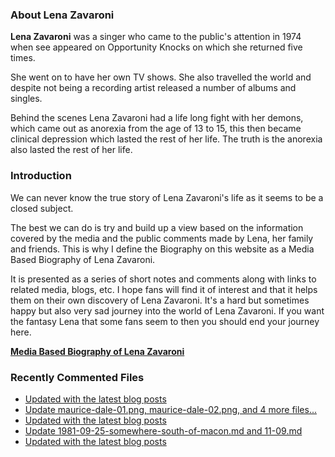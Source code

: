 ### About Lena Zavaroni

<p><strong>Lena Zavaroni</strong> was a singer who came to the public's attention in 1974 when see appeared on Opportunity Knocks on which she returned five times.</p>

<p>She went on to have her own TV shows. She also travelled the world and despite not being a recording artist released a number of albums and singles.</p>

<p>Behind the scenes Lena Zavaroni had a life long fight with her demons, which came out as anorexia from the age of 13 to 15, this then became clinical depression which lasted the rest of her life. The truth is the anorexia also lasted the rest of her life.</p>

### Introduction

<p>We can never know the true story of Lena Zavaroni's life as it seems to be a closed subject.</p>

<p>The best we can do is try and build up a view based on the information covered by the media and the public comments made by Lena, her family and friends. This is why I define the Biography on this website as a Media Based Biography of Lena Zavaroni.</p>

<p>It is presented as a series of short notes and comments along with links to related media, blogs, etc. I hope fans will find it of interest and that it helps them on their own discovery of Lena Zavaroni. It's a hard but sometimes happy but also very sad journey into the world of Lena Zavaroni. If you want the fantasy Lena that some fans seem to then you should end your journey here.</p>

<a href="https://fanzoflenazavaroni.github.io/biography/lena-zavaroni/"><strong>Media Based Biography of Lena Zavaroni</strong></a>

### Recently Commented Files

<!-- BLOG-POST-LIST:START -->
- [Updated with the latest blog posts](https://github.com/FanzOfLenaZavaroni/fanzoflenazavaroni.github.io/commit/efddf137001cca97d3e12bb5d3a6044c7dba31dd)
- [Update maurice-dale-01.png, maurice-dale-02.png, and 4 more files...](https://github.com/FanzOfLenaZavaroni/fanzoflenazavaroni.github.io/commit/f7471f223fe27c06c36bdb0517b0dc46ca952327)
- [Updated with the latest blog posts](https://github.com/FanzOfLenaZavaroni/fanzoflenazavaroni.github.io/commit/aaa3e08ed8207b33d83655e272fe07692b79a2a3)
- [Update 1981-09-25-somewhere-south-of-macon.md and 11-09.md](https://github.com/FanzOfLenaZavaroni/fanzoflenazavaroni.github.io/commit/0e781413eb310a30d50ad2b6916608fc5b9148b1)
- [Updated with the latest blog posts](https://github.com/FanzOfLenaZavaroni/fanzoflenazavaroni.github.io/commit/b9fbe9f0ce22ecba8e4020424501c42003ead26c)
<!-- BLOG-POST-LIST:END -->
